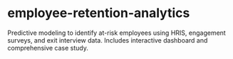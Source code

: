 # employee-retention-analytics
Predictive modeling to identify at-risk employees using HRIS, engagement surveys, and exit interview data. Includes interactive dashboard and comprehensive case study.
